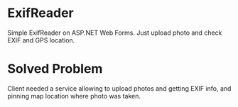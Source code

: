 # ExifReader
Simple  ExifReader on ASP.NET Web Forms. Just upload photo and check EXIF and GPS location.

# Solved Problem
Client needed a service allowing to upload photos and getting EXIF info, and pinning map location where photo was taken.
